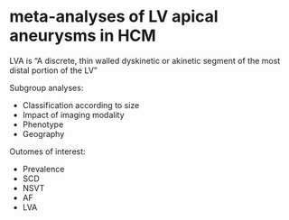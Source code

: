 # meta-analyses of LV apical aneurysms in HCM

LVA is “A discrete, thin walled dyskinetic or akinetic segment of the most
distal portion of the LV”

Subgroup analyses:
* Classification according to size
* Impact of imaging modality
* Phenotype
* Geography

Outomes of interest:
* Prevalence
* SCD
* NSVT
* AF
* LVA
